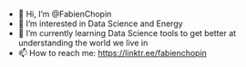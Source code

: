 - 👋 Hi, I’m @FabienChopin
- 👀 I’m interested in Data Science and Energy
- 🌱 I’m currently learning Data Science tools to get better at understanding the world we live in
- 📫 How to reach me: https://linktr.ee/fabienchopin

<!---
FabienChopin/FabienChopin is a ✨ special ✨ repository because its `README.md` (this file) appears on your GitHub profile.
You can click the Preview link to take a look at your changes.
--->
